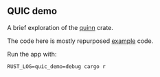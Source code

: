 ## QUIC demo

A brief exploration of the [quinn](https://github.com/quinn-rs/quinn) crate.

The code here is mostly repurposed [example](https://github.com/quinn-rs/quinn/tree/main/quinn/examples) code.

Run the app with: 
```
RUST_LOG=quic_demo=debug cargo r
```